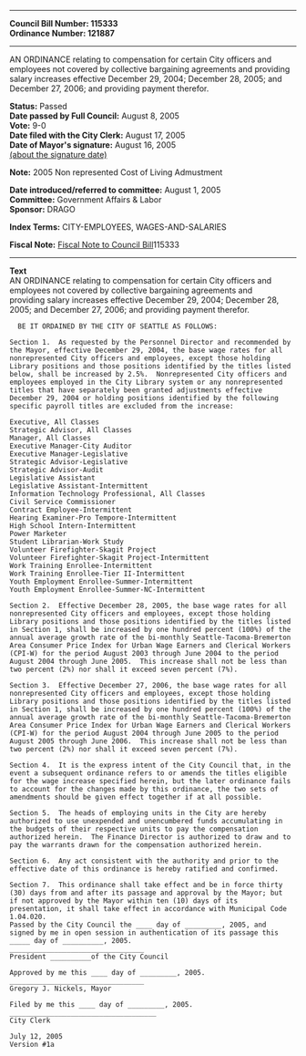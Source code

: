 * * * * *  
  
**Council Bill Number: [](#h0)[](#h2)115333**   
**Ordinance Number: 121887**  
  
* * * * *  
  
AN ORDINANCE relating to compensation for certain City officers and employees not covered by collective bargaining agreements and providing salary increases effective December 29, 2004; December 28, 2005; and December 27, 2006; and providing payment therefor.  
  
**Status:** Passed   
**Date passed by Full Council:** August 8, 2005   
**Vote:** 9-0   
**Date filed with the City Clerk:** August 17, 2005   
**Date of Mayor's signature:** August 16, 2005   
[(about the signature date)](/~public/approvaldate.htm)   
  
**Note:** 2005 Non represented Cost of Living Admustment  
  
  
**Date introduced/referred to committee:** August 1, 2005   
**Committee:** Government Affairs & Labor   
**Sponsor:** DRAGO   
  
**Index Terms:** CITY-EMPLOYEES, WAGES-AND-SALARIES  
  
**Fiscal Note:** [Fiscal Note to Council Bill](http://clerk.seattle.gov/~public/fnote/115333.htm)[](#h1)[](#h3)115333  
  
* * * * *  
  
**Text**  
    AN ORDINANCE relating to compensation for certain City officers and  
    employees not covered by collective bargaining agreements and  
    providing salary increases effective December 29, 2004; December 28,  
    2005; and December 27, 2006; and providing payment therefor.  
  
      BE IT ORDAINED BY THE CITY OF SEATTLE AS FOLLOWS:  
  
    Section 1.  As requested by the Personnel Director and recommended by  
    the Mayor, effective December 29, 2004, the base wage rates for all  
    nonrepresented City officers and employees, except those holding  
    Library positions and those positions identified by the titles listed  
    below, shall be increased by 2.5%.  Nonrepresented City officers and  
    employees employed in the City Library system or any nonrepresented  
    titles that have separately been granted adjustments effective  
    December 29, 2004 or holding positions identified by the following  
    specific payroll titles are excluded from the increase:  
  
    Executive, All Classes  
    Strategic Advisor, All Classes  
    Manager, All Classes  
    Executive Manager-City Auditor  
    Executive Manager-Legislative  
    Strategic Advisor-Legislative  
    Strategic Advisor-Audit  
    Legislative Assistant  
    Legislative Assistant-Intermittent  
    Information Technology Professional, All Classes  
    Civil Service Commissioner  
    Contract Employee-Intermittent  
    Hearing Examiner-Pro Tempore-Intermittent  
    High School Intern-Intermittent  
    Power Marketer  
    Student Librarian-Work Study  
    Volunteer Firefighter-Skagit Project  
    Volunteer Firefighter-Skagit Project-Intermittent  
    Work Training Enrollee-Intermittent  
    Work Training Enrollee-Tier II-Intermittent  
    Youth Employment Enrollee-Summer-Intermittent  
    Youth Employment Enrollee-Summer-NC-Intermittent  
  
    Section 2.  Effective December 28, 2005, the base wage rates for all  
    nonrepresented City officers and employees, except those holding  
    Library positions and those positions identified by the titles listed  
    in Section 1, shall be increased by one hundred percent (100%) of the  
    annual average growth rate of the bi-monthly Seattle-Tacoma-Bremerton  
    Area Consumer Price Index for Urban Wage Earners and Clerical Workers  
    (CPI-W) for the period August 2003 through June 2004 to the period  
    August 2004 through June 2005.  This increase shall not be less than  
    two percent (2%) nor shall it exceed seven percent (7%).  
  
    Section 3.  Effective December 27, 2006, the base wage rates for all  
    nonrepresented City officers and employees, except those holding  
    Library positions and those positions identified by the titles listed  
    in Section 1, shall be increased by one hundred percent (100%) of the  
    annual average growth rate of the bi-monthly Seattle-Tacoma-Bremerton  
    Area Consumer Price Index for Urban Wage Earners and Clerical Workers  
    (CPI-W) for the period August 2004 through June 2005 to the period  
    August 2005 through June 2006.  This increase shall not be less than  
    two percent (2%) nor shall it exceed seven percent (7%).  
  
    Section 4.  It is the express intent of the City Council that, in the  
    event a subsequent ordinance refers to or amends the titles eligible  
    for the wage increase specified herein, but the later ordinance fails  
    to account for the changes made by this ordinance, the two sets of  
    amendments should be given effect together if at all possible.  
  
    Section 5.  The heads of employing units in the City are hereby  
    authorized to use unexpended and unencumbered funds accumulating in  
    the budgets of their respective units to pay the compensation  
    authorized herein.  The Finance Director is authorized to draw and to  
    pay the warrants drawn for the compensation authorized herein.  
  
    Section 6.  Any act consistent with the authority and prior to the  
    effective date of this ordinance is hereby ratified and confirmed.  
  
    Section 7.  This ordinance shall take effect and be in force thirty  
    (30) days from and after its passage and approval by the Mayor; but  
    if not approved by the Mayor within ten (10) days of its  
    presentation, it shall take effect in accordance with Municipal Code  
    1.04.020.  
    Passed by the City Council the ____ day of _________, 2005, and  
    signed by me in open session in authentication of its passage this  
    _____ day of __________, 2005.  
    _________________________________  
    President __________of the City Council  
  
    Approved by me this ____ day of _________, 2005.  
    _________________________________  
    Gregory J. Nickels, Mayor  
  
    Filed by me this ____ day of _________, 2005.  
    ____________________________________  
    City Clerk  
  
    July 12, 2005  
    Version #1a  
